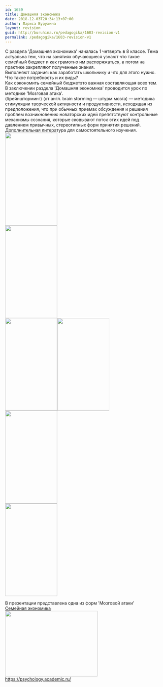 ```yaml
---
id: 1659
title: Домашняя экономика
date: 2018-12-03T20:34:13+07:00
author: Лариса Бурухина
layout: revision
guid: http://buruhina.ru/pedagogika/1603-revision-v1
permalink: /pedagogika/1603-revision-v1
---
```

С раздела 'Домашняя экономика' началась 1 четверть в 8 классе. Тема актуальна тем, что на занятиях обучающиеся узнают что такое семейный бюджет и как грамотно им распоряжаться, а потом на практике закрепляют полученные знания.  
Выполняют задания: как заработать школьнику и что для этого нужно. Что такое потребность и их виды?  
Как сэкономить семейный бюджетэто важная составляющая всех тем.  
В заключении раздела 'Домашняя экономика' проводится урок по методике 'Мозговая атака'.  
(брейншторминг) (от англ. brain storming — штурм мозга) — методика стимуляции творческой активности и продуктивности, исходящая из предположения, что при обычных приемах обсуждения и решения проблем возникновению новаторских идей препятствуют контрольные механизмы сознания, которые сковывают поток этих идей под давлением привычных, стереотипных форм принятия решений. Дополнительная литература для самостоятельного изучения.  
[<img src="http://buruhina.ru/wp-content/uploads/2018/12/Азбука-финасов-169x300.jpg" alt="" width="169" height="300" class="alignnone size-medium wp-image-1652" srcset="http://buruhina.ru/wp-content/uploads/2018/12/Азбука-финасов-169x300.jpg 169w, http://buruhina.ru/wp-content/uploads/2018/12/Азбука-финасов-768x1365.jpg 768w, http://buruhina.ru/wp-content/uploads/2018/12/Азбука-финасов-576x1024.jpg 576w" sizes="(max-width: 169px) 100vw, 169px" />](http://buruhina.ru/wp-content/uploads/2018/12/Азбука-финасов.jpg)  
[<img src="http://buruhina.ru/wp-content/uploads/2018/12/20181203_114413-169x300.jpg" alt="" width="169" height="300" class="alignnone size-medium wp-image-1655" srcset="http://buruhina.ru/wp-content/uploads/2018/12/20181203_114413-169x300.jpg 169w, http://buruhina.ru/wp-content/uploads/2018/12/20181203_114413-768x1365.jpg 768w, http://buruhina.ru/wp-content/uploads/2018/12/20181203_114413-576x1024.jpg 576w" sizes="(max-width: 169px) 100vw, 169px" />](http://buruhina.ru/wp-content/uploads/2018/12/20181203_114413.jpg)  
[<img src="http://buruhina.ru/wp-content/uploads/2018/12/Как-стать-миллионером-169x300.jpg" alt="" width="169" height="300" class="alignnone size-medium wp-image-1656" srcset="http://buruhina.ru/wp-content/uploads/2018/12/Как-стать-миллионером-169x300.jpg 169w, http://buruhina.ru/wp-content/uploads/2018/12/Как-стать-миллионером-768x1365.jpg 768w, http://buruhina.ru/wp-content/uploads/2018/12/Как-стать-миллионером-576x1024.jpg 576w" sizes="(max-width: 169px) 100vw, 169px" />](http://buruhina.ru/wp-content/uploads/2018/12/Как-стать-миллионером.jpg)[<img src="http://buruhina.ru/wp-content/uploads/2018/12/Как-стать-миллионером-1-169x300.jpg" alt="" width="169" height="300" class="alignnone size-medium wp-image-1657" srcset="http://buruhina.ru/wp-content/uploads/2018/12/Как-стать-миллионером-1-169x300.jpg 169w, http://buruhina.ru/wp-content/uploads/2018/12/Как-стать-миллионером-1-768x1365.jpg 768w, http://buruhina.ru/wp-content/uploads/2018/12/Как-стать-миллионером-1-576x1024.jpg 576w" sizes="(max-width: 169px) 100vw, 169px" />](http://buruhina.ru/wp-content/uploads/2018/12/Как-стать-миллионером-1.jpg)  
[<img src="http://buruhina.ru/wp-content/uploads/2018/12/Азбука-финасов-169x300.jpg" alt="" width="169" height="300" class="alignnone size-medium wp-image-1652" srcset="http://buruhina.ru/wp-content/uploads/2018/12/Азбука-финасов-169x300.jpg 169w, http://buruhina.ru/wp-content/uploads/2018/12/Азбука-финасов-768x1365.jpg 768w, http://buruhina.ru/wp-content/uploads/2018/12/Азбука-финасов-576x1024.jpg 576w" sizes="(max-width: 169px) 100vw, 169px" />](http://buruhina.ru/wp-content/uploads/2018/12/Азбука-финасов.jpg)  
[<img src="http://buruhina.ru/wp-content/uploads/2018/12/20181203_1145210-169x300.jpg" alt="" width="169" height="300" class="alignnone size-medium wp-image-1658" srcset="http://buruhina.ru/wp-content/uploads/2018/12/20181203_1145210-169x300.jpg 169w, http://buruhina.ru/wp-content/uploads/2018/12/20181203_1145210-768x1365.jpg 768w, http://buruhina.ru/wp-content/uploads/2018/12/20181203_1145210-576x1024.jpg 576w" sizes="(max-width: 169px) 100vw, 169px" />](http://buruhina.ru/wp-content/uploads/2018/12/20181203_1145210.jpg)  
<!--more-->

В презентации представлена одна из форм 'Мозговой атаки'  
[Семейная экономика](http://buruhina.ru/wp-content/uploads/2018/12/Семейная-экономика.pptx)  
[<img src="http://buruhina.ru/wp-content/uploads/2018/12/бюджет-300x212.jpg" alt="" width="300" height="212" class="alignnone size-medium wp-image-1606" srcset="http://buruhina.ru/wp-content/uploads/2018/12/бюджет-300x212.jpg 300w, http://buruhina.ru/wp-content/uploads/2018/12/бюджет-768x543.jpg 768w, http://buruhina.ru/wp-content/uploads/2018/12/бюджет-1024x724.jpg 1024w" sizes="(max-width: 300px) 100vw, 300px" />](http://buruhina.ru/wp-content/uploads/2018/12/бюджет.jpg)  
https://psychology.academic.ru/